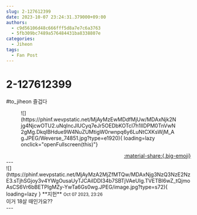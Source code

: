 ```yaml
---
slug: 2-127612399
date: 2023-10-07 23:24:31.379000+09:00
authors:
  - c9d56106d48c666fff5d8a7e7c6a3763
  - 5fb309bc7489a576484431ba8338807e
categories:
  - Jiheon
tags:
  - Fan Post
---
```


# 2-127612399

<div class="post-container" markdown="1">
<div class="content-container md-sidebar__scrollwrap" markdown="1">

\#to_jiheon 즐겁다
<figure markdown="1">
![](https://phinf.wevpstatic.net/MjAyMzEwMDdfMjUw/MDAxNjk2Njg4NjcwOTU2.uNqIncJlUCyq7eJr5OEDbKOTcl7h1IlDPM0TnVwN2gMg.DkqIBHdue9W4NuZUMtigW0rwnpq6y6LuNtCXKsWjM_Ag.JPEG/Weverse_74851.jpg?type=e1920){ loading=lazy onclick="openFullscreen(this)"}
</figure>


</div>
</div>

<div style="text-align: right;" markdown="1">
<a href="https://weverse.io/fromis9/fanpost/2-127612399" style="text-align: right;">:material-share:{.big-emoji}</a>
</div>
---

<div class="comments-container md-sidebar__scrollwrap" markdown="1">
<div class="comment" markdown="1">
<div class='id-container' markdown="1">
![](https://phinf.wevpstatic.net/MjAyMzA2MjZfMTQw/MDAxNjg3NzQ3NzE2NzE3.sTjhSGjoy3v4YWgOusaUyTJCAiIDDI34b7SBTjVAeUIg.TVETBI6wZ_tQjmoAsCS6Vr6bBETPlgMZy-YwTa6Gs0wg.JPEG/image.jpg?type=s72){ loading=lazy }
**<span class="artist">지헌</span>** <small>Oct 07 2023, 23:26</small><br>
</div>
<div class='comment-body' markdown="1">
이거 18살 때인가요??
</div>
</div>
</div>
---
